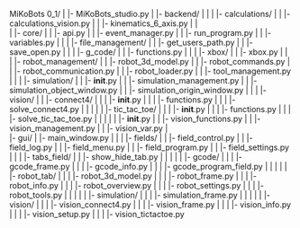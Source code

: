 


MiKoBots 0_1/
|
|- MiKoBots_studio.py
|
|- backend/
|	|
|	|- calculations/
|   |   |- calculations_vision.py
|	|	|- kinematics_6_axis.py
|	|	
|	|- core/
|	|	|- api.py
|	|	|- event_manager.py
|	|	|- run_program.py
|	|	|- variables.py
|	|
|	|- file_management/
|	|	|- get_users_path.py
|	|	|- save_open.py
|	|
|	|- g_code/
|	|	|- functions.py
|	|
|	|- xbox/
|	|	|- xbox.py
|	|	
|	|- robot_management/
|	|	|- robot_3d_model.py
|	|	|- robot_commands.py
|	|	|- robot_communication.py
|	|	|- robot_loader.py
|	|	|- tool_management.py
|	|
|	|- simulation/
|	|	|- __init__.py
|	|	|- simulation_management.py
|	|	|- simulation_object_window.py
|	|	|- simulation_origin_window.py
|	|
|	|- vision/
|	|	|- connect4/
|	|	|	|- __init__.py
|	|	|	|- functions.py
|	|	|	|- solve_connect4.py
|	|	|
|	|	|- tic_tac_toe/
|	|	|	|- __init__.py
|	|	|	|- functions.py
|	|	|	|- solve_tic_tac_toe.py
|	|	|
|	|	|- __init__.py
|	|	|- vision_functions.py
|	|	|- vision_management.py
|	|	|- vision_var.py
|	
|- gui/
|	|- main_window.py
|	|
|	|- fields/
|	|	|- field_control.py
|	|	|- field_log.py
|	|	|- field_menu.py
|	|	|- field_program.py
|	|	|- field_settings.py
|	|
|	|- tabs_field/
|	|	|- show_hide_tab.py
|	|	|
|	|	|- gcode/
|	|	|	|- gcode_frame.py
|	|	|	|- gcode_info.py
|	|	|	|- gcode_program_field.py
|	|	|
|	|	|- robot_tab/
|	|	|	|- robot_3d_model.py
|	|	|	|- robot_frame.py
|	|	|	|- robot_info.py
|	|	|	|- robot_overview.py
|	|	|	|- robot_settings.py
|	|	|	|- robot_tools.py
|	|	|
|	|	|- simulation/
|	|	|	|- simulation_frame.py
|	|	|
|	|	|- vision/
|	|	|	|- vision_connect4.py
|	|	|	|- vision_frame.py
|	|	|	|- vision_info.py
|	|	|	|- vision_setup.py
|	|	|	|- vision_tictactoe.py